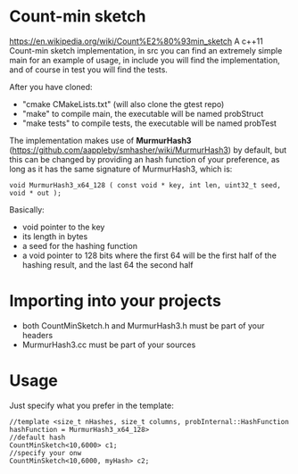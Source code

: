 # Count-min sketch 
https://en.wikipedia.org/wiki/Count%E2%80%93min_sketch
A c++11 Count-min sketch implementation, in src you can find an extremely
simple main for an example of usage, in include you will find the implementation, and
of course in test you will find the tests.

After you have cloned:
* "cmake CMakeLists.txt" (will also clone the gtest repo)
* "make" to compile main, the executable will be named probStruct
* "make tests" to compile tests, the executable will be named probTest

The implementation makes use of **MurmurHash3** (https://github.com/aappleby/smhasher/wiki/MurmurHash3) by default, but this can be changed
by providing an hash function of your preference, as long as it has the same signature of MurmurHash3, which is:
```cc++
void MurmurHash3_x64_128 ( const void * key, int len, uint32_t seed, void * out );
```
Basically:
* void pointer to the key
* its length in bytes
* a seed for the hashing function
* a void pointer to 128 bits where the first 64 will be the first half of the hashing result, and the last 64 the second half

# Importing into your projects
* both CountMinSketch.h and MurmurHash3.h must be part of your headers
* MurmurHash3.cc must be part of your sources
# Usage
Just specify what you prefer in the template:
```cc++
//template <size_t nHashes, size_t columns, probInternal::HashFunction hashFunction = MurmurHash3_x64_128>
//default hash
CountMinSketch<10,6000> c1;
//specify your onw
CountMinSketch<10,6000, myHash> c2;
```
